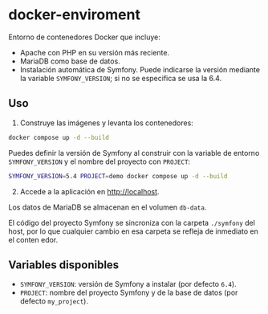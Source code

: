 # docker-enviroment

Entorno de contenedores Docker que incluye:

- Apache con PHP en su versión más reciente.
- MariaDB como base de datos.
- Instalación automática de Symfony. Puede indicarse la versión mediante la variable `SYMFONY_VERSION`; si no se especifica se usa la 6.4.

## Uso

1. Construye las imágenes y levanta los contenedores:

```bash
docker compose up -d --build
```

Puedes definir la versión de Symfony al construir con la variable de entorno `SYMFONY_VERSION` y el nombre del proyecto con `PROJECT`:

```bash
SYMFONY_VERSION=5.4 PROJECT=demo docker compose up -d --build
```

2. Accede a la aplicación en [http://localhost](http://localhost).

Los datos de MariaDB se almacenan en el volumen `db-data`.

El código del proyecto Symfony se sincroniza con la carpeta `./symfony` del host,
por lo que cualquier cambio en esa carpeta se refleja de inmediato en el conten
edor.

## Variables disponibles

- `SYMFONY_VERSION`: versión de Symfony a instalar (por defecto `6.4`).
- `PROJECT`: nombre del proyecto Symfony y de la base de datos (por defecto `my_project`).
